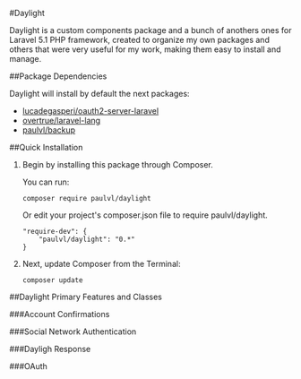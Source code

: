 #Daylight

Daylight is a custom components package and a bunch of anothers ones for Laravel 5.1 PHP framework, created to organize my own packages and others that were very useful for my work, making them easy to install and manage.

##Package Dependencies

Daylight will install by default the next packages:

- <a href="https://github.com/lucadegasperi/oauth2-server-laravel" target="_blank">lucadegasperi/oauth2-server-laravel</a>
- <a href="https://github.com/overtrue/laravel-lang" target="_blank">overtrue/laravel-lang</a>
- <a href="https://github.com/paulvl/backup" target="_blank">paulvl/backup</a>

##Quick Installation

 1. Begin by installing this package through Composer.

	You can run:

	    composer require paulvl/daylight

	Or edit your project's composer.json file to require paulvl/daylight.
	```
	"require-dev": {
		"paulvl/daylight": "0.*"
	}
	```
 2. Next, update Composer from the Terminal:
		
		composer update

##Daylight Primary Features and Classes

###Account Confirmations

###Social Network Authentication

###Dayligh Response

###OAuth
